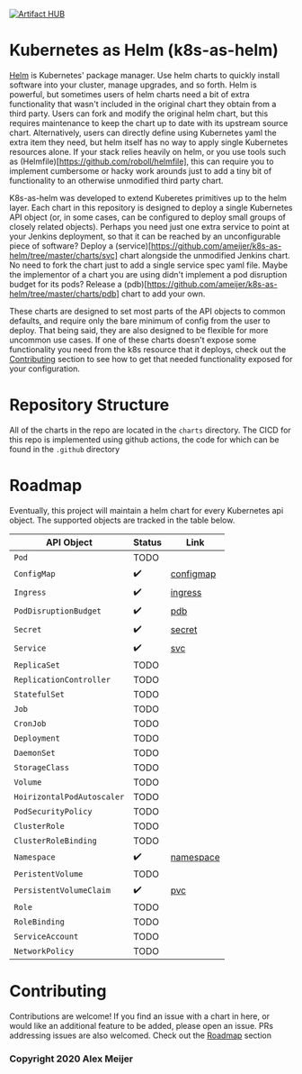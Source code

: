 [![Artifact HUB](https://img.shields.io/endpoint?url=https://artifacthub.io/badge/repository/k8s-as-helm)](https://artifacthub.io/packages/search?repo=k8s-as-helm)
# Kubernetes as Helm (k8s-as-helm)

[Helm](https://helm.sh/) is Kubernetes' package manager. Use helm charts to quickly install software into your cluster, manage upgrades, and so forth. Helm is powerful, but sometimes users of helm charts need a bit of extra functionality that wasn't included in the original chart they obtain from a third party. Users can fork and modify the original helm chart, but this requires maintenance to keep the chart up to date with its upstream source chart. Alternatively, users can directly define using Kubernetes yaml the extra item they need, but helm itself has no way to apply single Kubernetes resources alone. If your stack relies heavily on helm, or you use tools such as (Helmfile)[https://github.com/roboll/helmfile], this can require you to implement cumbersome or hacky work arounds just to add a tiny bit of functionality to an otherwise unmodified third party chart. 

K8s-as-helm was developed to extend Kuberetes primitives up to the helm layer. Each chart in this repository is designed to deploy a single Kubernetes API object (or, in some cases, can be configured to deploy small groups of closely related objects). Perhaps you need just one extra service to point at your Jenkins deployment, so that it can be reached by an unconfigurable piece of software? Deploy a (service)[https://github.com/ameijer/k8s-as-helm/tree/master/charts/svc] chart alongside the unmodified Jenkins chart. No need to fork the chart just to add a single service spec yaml file. Maybe the implementor of a chart you are using didn't implement a pod disruption budget for its pods? Release a (pdb)[https://github.com/ameijer/k8s-as-helm/tree/master/charts/pdb] chart to add your own.

These charts are designed to set most parts of the API objects to common defaults, and require only the bare minimum of config from the user to deploy. That being said, they are also designed to be flexible for more uncommon use cases. If one of these charts doesn't expose some functionality you need from the k8s resource that it deploys, check out the [Contributing](#contributing) section to see how to get that needed functionality exposed for your configuration. 

# Repository Structure

All of the charts in the repo are located in the `charts` directory. The CICD for this repo is implemented using github actions, the code for which can be found in the `.github` directory

# Roadmap 

Eventually, this project will maintain a helm chart for every Kubernetes api object. The supported objects are tracked in the table below. 

API Object | Status | Link
--- | --- | ---
`Pod` | TODO | 
`ConfigMap` | :heavy_check_mark: | [configmap](https://github.com/ameijer/k8s-as-helm/tree/master/charts/configmap)
`Ingress` | :heavy_check_mark: | [ingress](https://github.com/ameijer/k8s-as-helm/tree/master/charts/ingress)
`PodDisruptionBudget` | :heavy_check_mark: | [pdb](https://github.com/ameijer/k8s-as-helm/tree/master/charts/pdb)
`Secret` | :heavy_check_mark: | [secret](https://github.com/ameijer/k8s-as-helm/tree/master/charts/secret)
`Service` | :heavy_check_mark: | [svc](https://github.com/ameijer/k8s-as-helm/tree/master/charts/svc)
`ReplicaSet` | TODO |
`ReplicationController` | TODO |
`StatefulSet` | TODO |
`Job` | TODO |
`CronJob` | TODO |
`Deployment` | TODO |
`DaemonSet` | TODO |
`StorageClass` | TODO |
`Volume` | TODO |
`HoirizontalPodAutoscaler` | TODO |
`PodSecurityPolicy` | TODO |
`ClusterRole` | TODO |
`ClusterRoleBinding` | TODO |
`Namespace` | :heavy_check_mark: | [namespace](https://github.com/ameijer/k8s-as-helm/tree/master/charts/namespace)
`PeristentVolume` | TODO |
`PersistentVolumeClaim` | :heavy_check_mark: | [pvc](https://github.com/ameijer/k8s-as-helm/tree/master/charts/pvc)
`Role` | TODO |
`RoleBinding` | TODO |
`ServiceAccount` | TODO |
`NetworkPolicy` | TODO |

# Contributing

Contributions are welcome! If you find an issue with a chart in here, or would like an additional feature to be added, please open an issue. PRs addressing issues are also welcomed. Check out the [Roadmap](#roadmap) section 


### Copyright 2020 Alex Meijer
